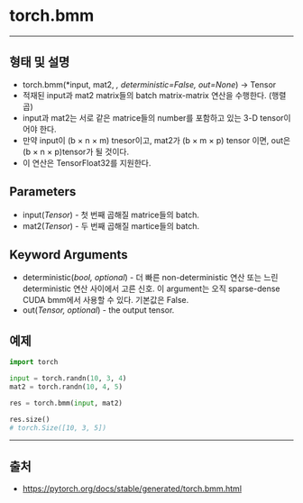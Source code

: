 # torch.bmm #
--------------
## 형태 및 설명 ##
* torch.bmm(*input, mat2, *, deterministic=False, out=None*) → Tensor
* 적재된 input과 mat2 matrix들의 batch matrix-matrix 연산을 수행한다. (행렬곱)
* input과 mat2는 서로 같은 matrice들의 number를 포함하고 있는 3-D tensor이어야 한다.
* 만약 input이 (b × n × m) tnesor이고, mat2가 (b × m × p) tensor 이면, out은 (b × n × p)tensor가 될 것이다.
* 이 연산은 TensorFloat32를 지원한다.

## Parameters ##
* input(*Tensor*) - 첫 번째 곱해질 matrice들의 batch.
* mat2(*Tensor*) - 두 번째 곱해질 martice들의 batch.

## Keyword Arguments ##
* deterministic(*bool, optional*) - 더 빠른 non-deterministic 연산 또는 느린 deterministic 연산 사이에서 고른 신호. 이 argument는 오직 sparse-dense CUDA bmm에서 사용할 수 있다. 기본값은 False.
* out(*Tensor, optional*) - the output tensor.

## 예제 ##
```python 
import torch

input = torch.randn(10, 3, 4)
mat2 = torch.randn(10, 4, 5)

res = torch.bmm(input, mat2)

res.size()
# torch.Size([10, 3, 5])
```

------------------
## 출처 ##
* <https://pytorch.org/docs/stable/generated/torch.bmm.html>